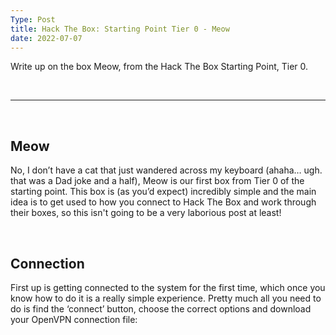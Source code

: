 ```yaml
---
Type: Post
title: Hack The Box: Starting Point Tier 0 - Meow
date: 2022-07-07
---
```


Write up on the box Meow, from the Hack The Box Starting Point, Tier 0.

&nbsp;

---

&nbsp;

## Meow

No, I don’t have a cat that just wandered across my keyboard (ahaha… ugh. that was a Dad joke and a half), Meow is our first box from Tier 0 of the starting point. This box is (as you’d expect) incredibly simple and the main idea is to get used to how you connect to Hack The Box and work through their boxes, so this isn't going to be a very laborious post at least!

&nbsp;
&nbsp;

## Connection

First up is getting connected to the system for the first time, which once you know how to do it is a really simple experience. Pretty much all you need to do is find the ‘connect’ button, choose the correct options and download your OpenVPN connection file:
